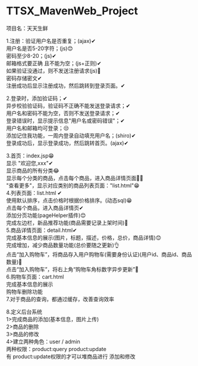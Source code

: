 # TTSX_MavenWeb_Project
项目名：天天生鲜

1.注册：验证用户名是否重复；(ajax)✔  
        用户名是否5-20字符；(js)😊  
		密码至少8-20；(js)✔  
		邮箱格式要正确 且不能为空；(js+正则)✔  
		如果验证没通过，则不发送注册请求(js)🤣  
		密码存储密文✔  
        注册成功后显示注册成功，然后跳转到登录页面。✔  
		 
2.登录时，添加验证码；✔  
		  异步校验验证码，验证码不正确不能发送登录请求；✔  
		  用户名和密码不能为空，否则不发送登录请求；✔  
		  登录错误时，显示提示信息"用户名或密码错误"；✔  
		  用户名和邮箱均可登录；😒  
		  添加记住我功能，一周内登录自动填充用户名；(shiro)✔  
		  登录成功后，显示登录成功，然后跳转首页。(ajax)✔  
		  
3.首页：index.jsp😁  
        显示  "欢迎您,xxx"✔  
        显示商品的所有分类😂  
        显示每个分类的商品，点击每个商品，进入商品详情页面🤔😂  
        "查看更多"，显示对应类别的商品列表页面："list.html"😁  
4.列表页面：list.html	✔	  
			使用默认排序，点击价格时根据价格排序。(动态sql)😁  
			点击每个商品，进入商品详情页✔  
			添加分页功能(pageHelper插件)😊  
			完成左边栏，新品推荐功能(商品需要记录上架时间)🤔  
5.商品详情页面：detail.html✔  
				完成基本信息的展示(图片，标题，描述，价格，总价，商品详情)😊  
				完成增加，减少商品数量功能(总价要随之更新)👌  
				点击“加入购物车”，将商品存入用户购物车(需要身份认证)(用户id、商品id、商品数量)🤔  
				点击“加入购物车”，将右上角“购物车角标数字异步更新”🤔  
6.购物车页面：cart.html  
			  完成基本信息的展示  
			  购物车删除功能  
7.对于商品的查询，都通过缓存，改善查询效率  
			  
8.定义后台系统  
  1>完成商品的添加(基本信息，图片上传)	  
  2>商品的删除  
  3>商品的修改  
  4>建立两种角色：user /  admin  
    两种权限：product:query  product:update  
	有 product:update权限的才可以堆商品进行 添加和修改  
  		  
			  	  


